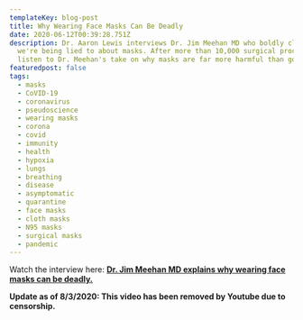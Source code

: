 ```yaml
---
templateKey: blog-post
title: Why Wearing Face Masks Can Be Deadly
date: 2020-06-12T00:39:28.751Z
description: Dr. Aaron Lewis interviews Dr. Jim Meehan MD who boldly claims
  we're being lied to about masks. After more than 10,000 surgical procedures,
  listen to Dr. Meehan's take on why masks are far more harmful than good.
featuredpost: false
tags:
  - masks
  - CoVID-19
  - coronavirus
  - pseudoscience
  - wearing masks
  - corona
  - covid
  - immunity
  - health
  - hypoxia
  - lungs
  - breathing
  - disease
  - asymptomatic
  - quarantine
  - face masks
  - cloth masks
  - N95 masks
  - surgical masks
  - pandemic
---
```

Watch the interview here: **[Dr. Jim Meehan MD explains why wearing face masks can be deadly.](https://youtu.be/c4Hx5lntFwM)**

**Update as of 8/3/2020: This video has been removed by Youtube due to censorship.**
